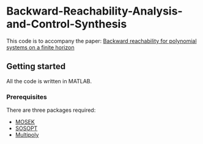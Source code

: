 # Backward-Reachability-Analysis-and-Control-Synthesis
This code is to accompany the paper: [Backward reachability for polynomial systems on a finite horizon](https://arxiv.org/pdf/1907.03225.pdf)

## Getting started
All the code is written in MATLAB.

### Prerequisites
There are three packages required:
* [MOSEK](https://www.mosek.com/)
* [SOSOPT](https://dept.aem.umn.edu/~AerospaceControl/)
* [Multipoly](https://dept.aem.umn.edu/~AerospaceControl/)
